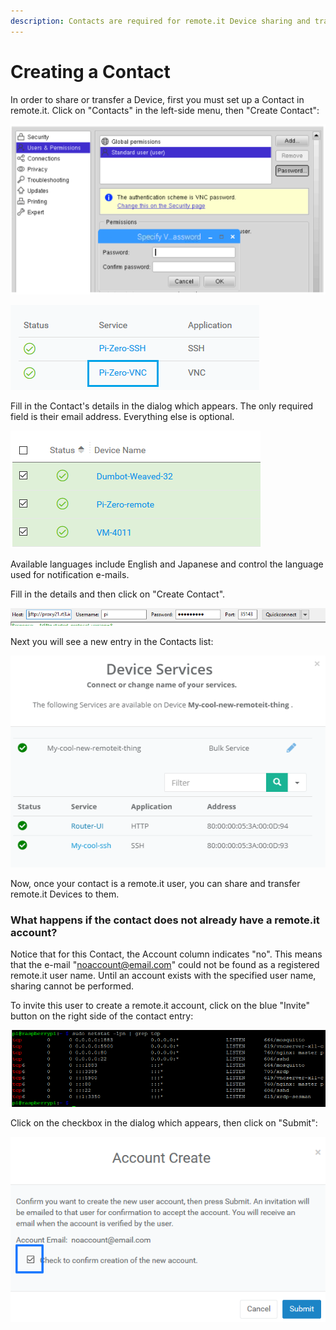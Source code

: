 ```yaml
---
description: Contacts are required for remote.it Device sharing and transfer.
---
```


# Creating a Contact

In order to share or transfer a Device, first you must set up a Contact in remote.it. Click on "Contacts" in the left-side menu, then "Create Contact":

![](../../.gitbook/assets/image%20%28441%29.png)

![](../../.gitbook/assets/image%20%28511%29.png)

Fill in the Contact's details in the dialog which appears.  The only required field is their email address. Everything else is optional.

![](../../.gitbook/assets/image%20%28146%29.png)

Available languages include English and Japanese and control the language used for notification e-mails.

Fill in the details and then click on "Create Contact".  

![](../../.gitbook/assets/image%20%28284%29.png)

Next you will see a new entry in the Contacts list:

![](../../.gitbook/assets/image%20%28127%29.png)

Now, once your contact is a remote.it user, you can share and transfer remote.it Devices to them.

### What happens if the contact does not already have a remote.it account?

Notice that for this Contact, the Account column indicates "no".  This means that the e-mail "noaccount@email.com" could not be found as a registered remote.it user name.  Until an account exists with the specified user name, sharing cannot be performed.

To invite this user to create a remote.it account, click on the blue "Invite" button on the right side of the contact entry:

![](../../.gitbook/assets/image%20%28106%29.png)

Click on the checkbox in the dialog which appears, then click on "Submit":

![](../../.gitbook/assets/image%20%2827%29.png)

